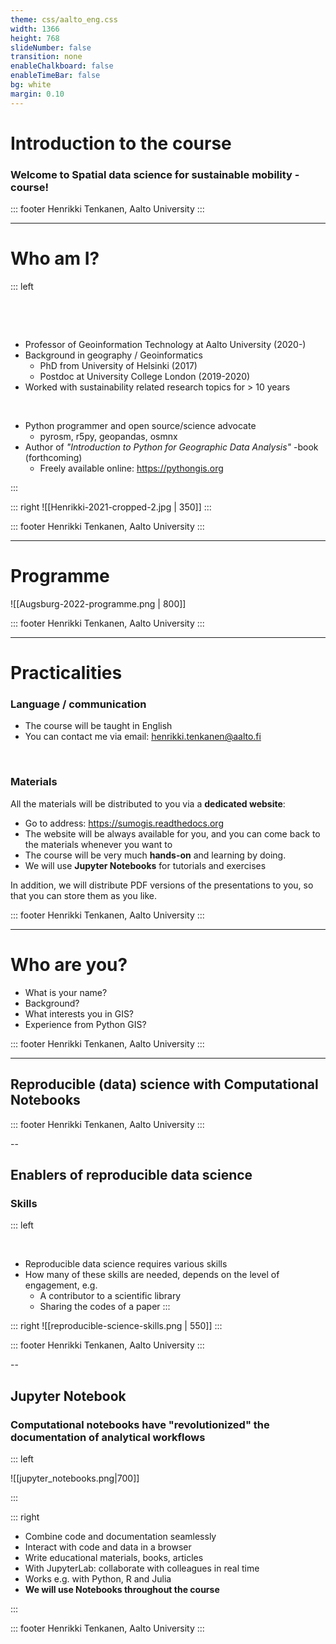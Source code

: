 ```yaml
---
theme: css/aalto_eng.css
width: 1366
height: 768
slideNumber: false
transition: none
enableChalkboard: false
enableTimeBar: false
bg: white 
margin: 0.10
---
```


<!-- slide template="[[heading-black-template]]" -->

# Introduction to the course
### Welcome to Spatial data science for sustainable mobility -course!

::: footer
Henrikki Tenkanen, Aalto University
:::

---

<!-- slide template="[[black_main_template]]" -->

# Who am I?
<!-- slide template="[[two-box-big-left-style]]" -->

::: left

&nbsp;

&nbsp;

- Professor of Geoinformation Technology at Aalto University (2020-)
- Background in geography / Geoinformatics
	- PhD from University of Helsinki (2017)
	- Postdoc at University College London (2019-2020)
- Worked with sustainability related research topics for > 10 years

&nbsp;&nbsp;
- Python programmer and open source/science advocate
	- pyrosm, r5py, geopandas, osmnx
- Author of *"Introduction to Python for Geographic Data Analysis"* -book (forthcoming) 
	- Freely available online: https://pythongis.org  

:::

::: right
![[Henrikki-2021-cropped-2.jpg | 350]]
:::

::: footer
Henrikki Tenkanen, Aalto University
:::

---


<!-- slide template="[[black_main_template]]" -->

# Programme
![[Augsburg-2022-programme.png | 800]]

::: footer
Henrikki Tenkanen, Aalto University
:::

---

<!-- slide template="[[black_main_template]]" -->

# Practicalities
### Language / communication
- The course will be taught in English
- You can contact me via email: henrikki.tenkanen@aalto.fi <!-- element style="color: red"-->

&nbsp;&nbsp;

### Materials
All the materials will be distributed to you via a **dedicated website**:

- Go to address: https://sumogis.readthedocs.org <!-- element style="font-size: 28px;color:red;"-->
- The website will be always available for you, and you can come back to the materials whenever you want to
- The course will be very much **hands-on** and learning by doing.
- We will use **Jupyter Notebooks** for tutorials and exercises

In addition, we will distribute PDF versions of the presentations to you, so that you can store them as you like.


::: footer
Henrikki Tenkanen, Aalto University
:::

---

<!-- slide template="[[heading-black-template]]" -->

# Who are you?

- What is your name?
- Background? 
- What interests you in GIS?
- Experience from Python GIS?

::: footer
Henrikki Tenkanen, Aalto University
:::

---

<!-- slide template="[[heading-black-template]]" -->

## Reproducible (data) science with Computational Notebooks

::: footer
Henrikki Tenkanen, Aalto University
:::

--


<!-- slide template="[[black_main_template]]" -->

## Enablers of reproducible data science
### Skills <!-- element style="color: purple"-->

<!-- slide template="[[two-box-big-left-style]]" -->

::: left
&nbsp;&nbsp;

&nbsp;&nbsp;

- Reproducible data science requires various skills
- How many of these skills are needed, depends on the level of engagement, e.g.
	- A contributor to a scientific library
	- Sharing the codes of a paper
:::

::: right
![[reproducible-science-skills.png | 550]]
::: 


::: footer
Henrikki Tenkanen, Aalto University
:::

--

<!-- slide template="[[black_main_template]]" -->

## Jupyter Notebook
### Computational notebooks have "revolutionized" the documentation of analytical workflows <!-- element style="color: purple;font-size:28px;"--> 

<!-- slide template="[[two-box-big-left-lower-style]]" -->

::: left


![[jupyter_notebooks.png|700]]

::: 

::: right 

- Combine code and documentation seamlessly
- Interact with code and data in a browser
- Write educational materials, books, articles
- With JupyterLab: collaborate with colleagues in real time
- Works e.g. with Python, R and Julia
- **We will use Notebooks throughout the course**
  
:::

::: footer
Henrikki Tenkanen, Aalto University
:::

